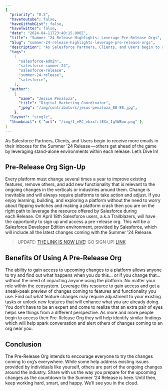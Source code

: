 ```yaml
---
{
  "priority": "0.5",
  "haveYoutube": false,
  "haveGithubGist": false,
  "haveTwitter": false,
  "date": "2024-04-11T23:40:15.000Z",
  "title": "Summer ’24 Release Highlights: Leverage Pre-Release Orgs",
  "Slug": "summer-24-release-highlights-leverage-pre-release-orgs",
  "description": "As Salesforce Partners, Clients, and Users begin to receive more emails in their inboxes for the Summer ’24 Release — others get ahead of the game by leveraging stand-alone environments within each release..",
  "tags":
    [
      "salesforce-admin",
      "salesforce-summer-24",
      "salesforce-release",
      "summer-24-release",
      "salesforce",
    ],
  "author":
    {
      "name": "Jessie Penaloza",
      "title": "Digital Marketing Coordinator",
      "jpeg": "/img/contributors/jesus-penaloza_88-88.jpg",
    },
  "layout": "single",
  "thumbnail": { "url": "/img/1_ePC_vbxxfrtEXx_IgYWBuw.png" },
}
---
```


As Salesforce Partners, Clients, and Users begin to receive more emails in their inboxes for the Summer ’24 Release — others get ahead of the game by leveraging stand-alone environments within each release.
Let’s Dive In!

## Pre-Release Org Sign-Up

Every platform must change several times a year to improve existing features, remove others, and add new functionality that is relevant to the ongoing changes in the verticals or industries around them. Change is inevitable and will always require platforms to take action and adjust.
If you enjoy learning, building, and exploring a platform without the need to worry about flipping switches and making a platform crash then you are on the right path to leverage the resource offered by Salesforce during each Release.
On April 18th Salesforce users, a.k.a Trailblazers, will have the opportunity to sign up and access a pre-release org. This will be a Salesforce Developer Edition environment, provided by Salesforce, which will include all the latest changes coming with the Summer ’24 Release.

> UPDATE: [THE LINK IS NOW LIVE](https://www.salesforce.com/form/signup/scheduler-prerelease-trial/)! GO SIGN UP! [LINK](https://www.salesforce.com/form/signup/scheduler-prerelease-trial/)

## Benefits Of Using A Pre-Release Org

The ability to gain access to upcoming changes to a platform allows anyone to try and find out what happens when you do this… or if you change that… without the need of impacting anyone using the platform.
No matter your role within the ecosystem. Leverage this resource to gain access and get a sneak-peak preview of changes coming to features and functionality you use. Find out what feature changes may require adjustment to your existing tasks or unlock new features that will enhance what you are already doing.
You don’t have to be an expert and come to realize that an extra pair of eyes helps see things from a different perspective. As more and more people begin to access their Pre-Release Org they will help identify similar findings which will help spark conversation and alert others of changes coming to an org near you.

## Conclusion

The Pre-Release Org intends to encourage everyone to try the changes coming to org’s everywhere. While some help address existing issues provided by individuals like yourself, others are part of the ongoing changes around the industry.
Share with us the way you prepare for the upcoming changes as the countdown to the Summer ’24 Release is here.
Until then, keep working hard, smart, and happy. We’ll see you in the cloud.
